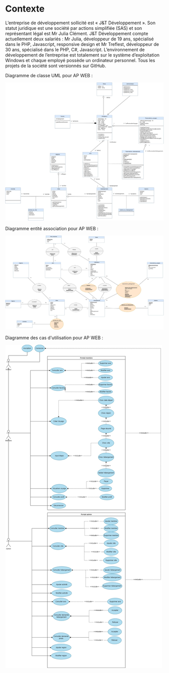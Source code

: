 ﻿# Contexte

L’entreprise de développement sollicité est « J&T Développement ». Son statut juridique est une société par actions simplifiée (SAS) et son représentant légal est Mr Julia Clément. J&T Développement compte actuellement deux salariés : Mr Julia, développeur de 19 ans, spécialisé dans le PHP, Javascript, responsive design et Mr Treflest, développeur de 30 ans, spécialisé dans le PHP, C#, Javascript. L’environnement de développement de l’entreprise est totalement sur le système d’exploitation Windows et chaque employé possède un ordinateur personnel. Tous les projets de la société sont versionnés sur GitHub.

Diagramme de classe UML pour AP WEB :

![alt text](https://github.com/Clement-Julia/AP-web/blob/main/doc/Diagramme-classe-UML-AP-WEB.jpg)

Diagramme entité association pour AP WEB :

![alt text](https://github.com/Clement-Julia/AP-web/blob/main/doc/diagramme-entite-association-WEB.jpg)

Diagramme des cas d'utilisation pour AP WEB :

![alt text](https://github.com/Clement-Julia/AP-web/blob/main/doc/diagramme-cas-utilisation.jpg)
